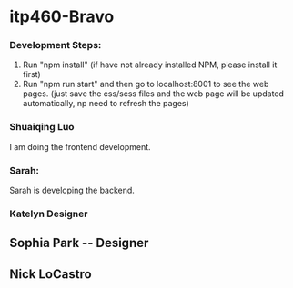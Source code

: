 # itp460-Bravo

### Development Steps:
1. Run "npm install" (if have not already installed NPM, please install it first)
2. Run "npm run start" and then go to localhost:8001 to see the web pages. (just save the css/scss files and the web page will be updated automatically, np need to refresh the pages)


### Shuaiqing Luo
I am doing the frontend development.

### Sarah:
Sarah is developing the backend.

### Katelyn Designer

## Sophia Park -- Designer

## Nick LoCastro
